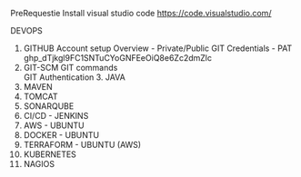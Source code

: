 PreRequestie
    Install visual studio code
        https://code.visualstudio.com/


DEVOPS

1. GITHUB
        Account setup
        Overview - Private/Public
        GIT Credentials - PAT 
            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
2. GIT-SCM
        GIT commands        
        GIT Authentication
    3. JAVA
4. MAVEN
5. TOMCAT
6. SONARQUBE
7. CI/CD - JENKINS
8. AWS - UBUNTU
9. DOCKER - UBUNTU
10. TERRAFORM - UBUNTU (AWS)
11. KUBERNETES
12. NAGIOS